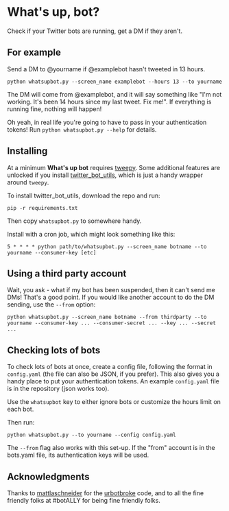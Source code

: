 # What's up, bot?

Check if your Twitter bots are running, get a DM if they aren't.

## For example

Send a DM to @yourname if @examplebot hasn't tweeted in 13 hours.
````
python whatsupbot.py --screen_name examplebot --hours 13 --to yourname
````

The DM will come from @examplebot, and it will say something like "I'm not working. It's been 14 hours since my last tweet. Fix me!". If everything is running fine, nothing will happen!

Oh yeah, in real life you're going to have to pass in your authentication tokens! Run `python whatsupbot.py --help` for details.

## Installing

At a minimum **What's up bot** requires [tweepy](https://github.com/tweepy/tweepy). Some additional features are unlocked if you install [twitter_bot_utils](https://github.com/fitnr/twitter_bot_utils), which is just a handy wrapper around `tweepy`.

To install twitter_bot_utils, download the repo and run:
```
pip -r requirements.txt
```

Then copy `whatsupbot.py` to somewhere handy.

Install with a cron job, which might look something like this:
```
5 * * * * python path/to/whatsupbot.py --screen_name botname --to yourname --consumer-key [etc]
```

## Using a third party account

Wait, you ask - what if my bot has been suspended, then it can't send me DMs! That's a good point. If you would like another account to do the DM sending, use the `--from` option:
```
python whatsupbot.py --screen_name botname --from thirdparty --to yourname --consumer-key ... --consumer-secret ... --key ... --secret ...
```

## Checking lots of bots

To check lots of bots at once, create a config file, following the format in `config.yaml` (the file can also be JSON, if you prefer). This also gives you a handy place to put your authentication tokens. An example `config.yaml` file is in the repository (json works too).

Use the `whatsupbot` key to either ignore bots or customize the hours limit on each bot.

Then run:
```
python whatsupbot.py --to yourname --config config.yaml
```

The `--from` flag also works with this set-up. If the "from" account is in the bots.yaml file, its authentication keys will be used.

## Acknowledgments

Thanks to [mattlaschneider](https://github.com/mattlaschneider) for the [urbotbroke](https://twitter.com/urbotbroke) code, and to all the fine friendly folks at #botALLY for being fine friendly folks.
